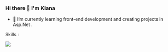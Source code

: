 ### Hi there 👋 I'm Kiana
- 🌱 I’m currently learning front-end development and creating projects in Asp.Net .

Skills :
<p align="left">
  <a href="https://skillicons.dev">
    <img src="https://skillicons.dev/icons?i=html,css,bootstrap,js,cs,dotnet,cpp,python" />
  </a>
</p>
